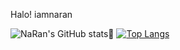 Halo! iamnaran 

![NaRan's GitHub stats](https://github-readme-stats.vercel.app/api?username=iamnaran&show_icons=true&theme=outrun&hide_title=true&layout=compact&hide_rank=true&count_private=true):penguin:
[![Top Langs](https://github-readme-stats.vercel.app/api/top-langs/?username=iamnaran&layout=compact&hide=javascript,html)](https://github.com/anuraghazra/github-readme-stats)
